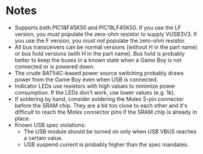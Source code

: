 # Notes

* Supports both PIC18F45K50 and PIC18LF45K50. If you use the LF version, you
  *must* populate the zero-ohm resistor to supply VUSB3V3. If you use the F
  version, you *must not* populate the zero-ohm resistor.
* All bus transceivers can be normal versions (without H in the part name) or
  bus hold versions (with H in the part name). Bus hold is probably better to keep
  the buses in a known state when a Game Boy is not connected or is powered down.
* The crude BAT54C-based power source switching probably draws power from the
  Game Boy even when USB is connected.
* Indicator LEDs use resistors with high values to minimize power consumption.
  If the LEDs don't work, use lower values (e.g. 1k).
* If soldering by hand, consider soldering the Molex 5-pin connector before the
  SRAM chip. They are a bit too close to each other and it's difficult to reach
  the Molex connector pins if the SRAM chip is already in place.
* Known USB spec violations:
  + The USB module should be turned on only when USB VBUS reaches a certain value.
  + USB suspend current is probably higher than the spec mandates.
